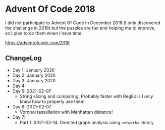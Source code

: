 # Advent Of Code 2018

I did not participate to Advent Of Code in December 2018 (I only discovered the challenge in 2019) but the puzzles are fun and helping me to improve, so I plan to do them when I have time.

https://adventofcode.com/2018

## ChangeLog

* Day 1: January 2020
* Day 2: January 2020
* Day 3: January 2020
* Day 4: 
* Day 5: 2021-02-07
    * String slicing and comparing. Probably faster with RegEx is I only knew how to properly use them
* Day 6: 2021-02-07
    * Voronoi tassellation with Manhattan distance!
* Day 7:
    * Part 1: 2021-02-14. Directed graph analysis using `networkx` library.
